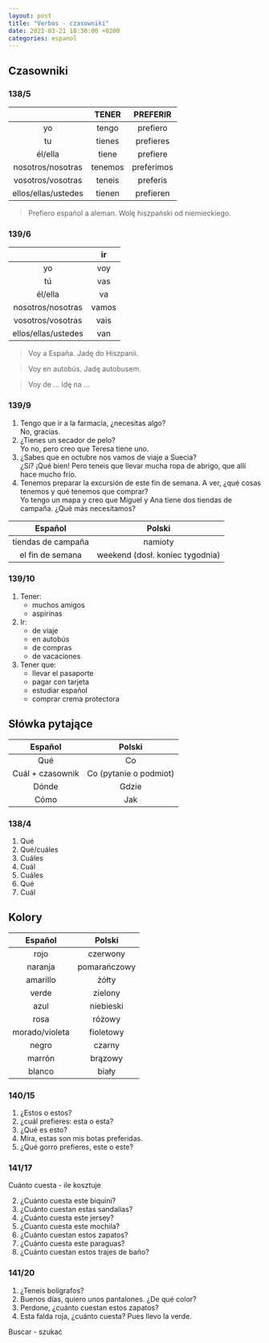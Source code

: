 ```yaml
---
layout: post
title: "Verbos - czasowniki"
date: 2022-03-21 18:30:00 +0200
categories: espanol
---
```


## Czasowniki

### 138/5

|                     |  TENER  |  PREFERIR  |
| :-----------------: | :-----: | :--------: |
|         yo          |  tengo  |  prefiero  |
|         tu          | tienes  | prefieres  |
|       él/ella       |  tiene  |  prefiere  |
|  nosotros/nosotras  | tenemos | preferimos |
|  vosotros/vosotras  | teneis  |  preferis  |
| ellos/ellas/ustedes | tienen  | prefieren  |

> Prefiero español a aleman. Wolę hiszpański od niemieckiego.

### 139/6

|                     |  ir   |
| :-----------------: | :---: |
|         yo          |  voy  |
|         tú          |  vas  |
|       él/ella       |  va   |
|  nosotros/nosotras  | vamos |
|  vosotros/vosotras  | vais  |
| ellos/ellas/ustedes |  van  |

> Voy a España. Jadę do Hiszpanii.

> Voy en autobús. Jadę autobusem.

> Voy de ... Idę na ...

### 139/9

1. Tengo que ir a la farmacia, ¿necesitas algo?  
   No, gracias.
2. ¿Tienes un secador de pelo?  
   Yo no, pero creo que Teresa tiene uno.
3. ¿Sabes que en octubre nos vamos de viaje a Suecia?  
   ¿Sí? ¡Qué bien! Pero teneis que llevar mucha ropa de abrigo, que allí hace mucho frío.
4. Tenemos preparar la excursión de este fin de semana. A ver, ¿qué cosas tenemos y qué tenemos que comprar?  
   Yo tengo un mapa y creo que Miguel y Ana tiene dos tiendas de campaña. ¿Qué más necesitamos?

|      Español       |             Polski              |
| :----------------: | :-----------------------------: |
| tiendas de campaña |             namioty             |
|  el fin de semana  | weekend (dosł. koniec tygodnia) |

### 139/10

1. Tener:
   - muchos amigos
   - aspirinas
2. Ir:
   - de viaje
   - en autobús
   - de compras
   - de vacaciones
3. Tener que:
   - llevar el pasaporte
   - pagar con tarjeta
   - estudiar español
   - comprar crema protectora

## Słówka pytające

|     Español      |         Polski         |
| :--------------: | :--------------------: |
|       Qué        |           Co           |
| Cuál + czasownik | Co (pytanie o podmiot) |
|      Dónde       |         Gdzie          |
|       Cómo       |          Jak           |

### 138/4

1. Qué
2. Qué/cuáles
3. Cuáles
4. Cuál
5. Cuáles
6. Qué
7. Cuál

## Kolory

|    Español     |    Polski    |
| :------------: | :----------: |
|      rojo      |   czerwony   |
|    naranja     | pomarańczowy |
|    amarillo    |    żółty     |
|     verde      |   zielony    |
|      azul      |  niebieski   |
|      rosa      |    różowy    |
| morado/violeta |  fioletowy   |
|     negro      |    czarny    |
|     marrón     |   brązowy    |
| blanco | biały

### 140/15

1. ¿Estos o estos?
2. ¿cuál prefieres: esta o esta?
3. ¿Qué es esto?
4. Mira, estas son mis botas preferidas.
5. ¿Qué gorro prefieres, este o este?

### 141/17

Cuánto cuesta - ile kosztuje

2. ¿Cuánto cuesta este biquini?
3. ¿Cuánto cuestan estas sandalias?
4. ¿Cuánto cuesta este jersey?
5. ¿Cuanto cuesta este mochila?
6. ¿Cuánto cuestan estos zapatos?
7. ¿Cuánto cuesta este paraguas?
8. ¿Cuánto cuestan estos trajes de baño?

### 141/20

1. ¿Teneís bolígrafos?
2. Buenos días, quiero unos pantalones. ¿De qué color?
3. Perdone, ¿cuánto cuestan estos zapatos?
4. Esta falda roja, ¿cuánto cuesta? Pues llevo la verde.

Buscar - szukać
